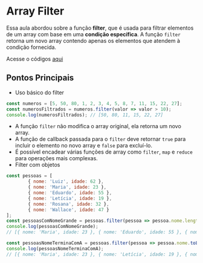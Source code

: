 # Array Filter

Essa aula abordou sobre a função **filter**, que é usada para filtrar elementos de um array com base em uma **condição específica**. A função `filter` retorna um novo array contendo apenas os elementos que atendem à condição fornecida.

Acesse o códigos [aqui](codigos/aula_04.js)

## Pontos Principais

- Uso básico do filter

```javascript
const numeros = [5, 50, 80, 1, 2, 3, 4, 5, 8, 7, 11, 15, 22, 27];
const numerosFiltrados = numeros.filter(valor => valor > 10);
console.log(numerosFiltrados); // [50, 80, 11, 15, 22, 27]
```

- A função `filter` não modifica o array original, ela retorna um novo array.
- A função de callback passada para o `filter` deve retornar `true` para incluir o elemento no novo array e `false` para excluí-lo.
- É possível encadear várias funções de array como `filter`, `map` e `reduce` para operações mais complexas.
- Filter com objetos

```javascript
const pessoas = [
        { nome: 'Luiz', idade: 62 },
        { nome: 'Maria', idade: 23 },
        { nome: 'Eduardo', idade: 55 },
        { nome: 'Letícia', idade: 19 },
        { nome: 'Rosana', idade: 32 },
        { nome: 'Wallace', idade: 47 }
];
const pessoasComNomeGrande = pessoas.filter(pessoa => pessoa.nome.length >= 5);
console.log(pessoasComNomeGrande);
// [{ nome: 'Maria', idade: 23 }, { nome: 'Eduardo', idade: 55 }, { nome: 'Letícia', idade: 19 }, { nome: 'Rosana', idade: 32 }, { nome: 'Wallace', idade: 47 }]
```

```javascript
const pessoasNomeTerminaComA = pessoas.filter(pessoa => pessoa.nome.toLowerCase().endsWith('a'));
console.log(pessoasNomeTerminaComA);
// [{ nome: 'Maria', idade: 23 }, { nome: 'Letícia', idade: 19 }, { nome: 'Rosana', idade: 32 }]
```
